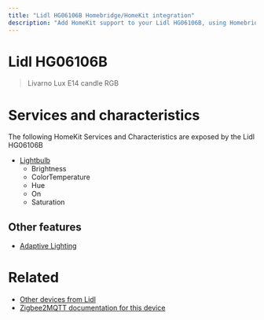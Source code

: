 ```yaml
---
title: "Lidl HG06106B Homebridge/HomeKit integration"
description: "Add HomeKit support to your Lidl HG06106B, using Homebridge, Zigbee2MQTT and homebridge-z2m."
---
```

<!---
This file has been GENERATED using src/docgen/docgen.ts
DO NOT EDIT THIS FILE MANUALLY!
-->
# Lidl HG06106B
> Livarno Lux E14 candle RGB


# Services and characteristics
The following HomeKit Services and Characteristics are exposed by
the Lidl HG06106B

* [Lightbulb](../../light.md)
  * Brightness
  * ColorTemperature
  * Hue
  * On
  * Saturation


## Other features
* [Adaptive Lighting](../../light.md)


# Related
* [Other devices from Lidl](../index.md#lidl)
* [Zigbee2MQTT documentation for this device](https://www.zigbee2mqtt.io/devices/HG06106B.html)